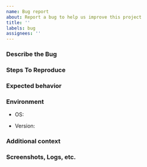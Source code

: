 ```yaml
---
name: Bug report
about: Report a bug to help us improve this project
title: ''
labels: bug
assignees: ''
---
```


### Describe the Bug

<!-- A clear and concise description of what the bug is. -->

### Steps To Reproduce

<!-- clear steps to reproduce bug -->

### Expected behavior

<!-- A clear and concise description of what you expected to happen. -->

### Environment

<!-- include if relevant -->

<!-- e.g. Linux, Docker -->
- OS:
<!-- e.g. 22 -->
- Version:
<!-- ... -->

### Additional context

<!-- Add any other context about the problem here. -->

### Screenshots, Logs, etc.

<!-- If applicable, add screenshots, logs, etc to help explain your problem. -->
